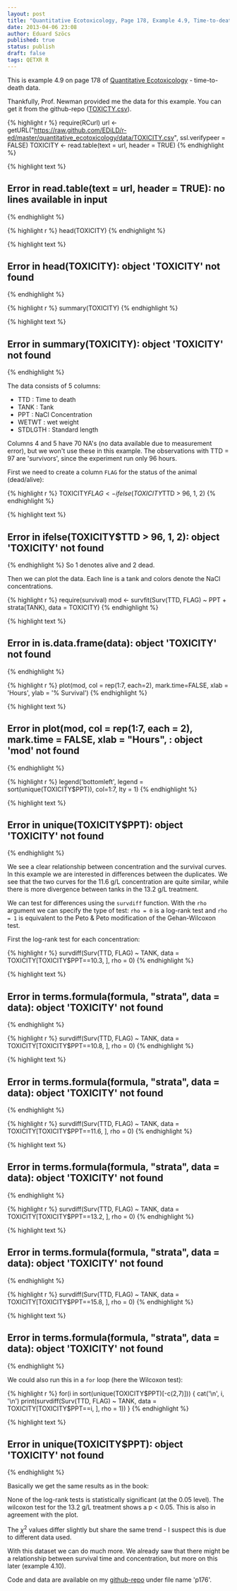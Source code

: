 ```yaml
---
layout: post
title: "Quantitative Ecotoxicology, Page 178, Example 4.9, Time-to-death"
date: 2013-04-06 23:08
author: Eduard Szöcs
published: true
status: publish
draft: false
tags: QETXR R
---
```

 


 
This is example 4.9 on page 178 of [Quantitative Ecotoxicology](http://www.crcpress.com/product/isbn/9781439835647) - time-to-death data.
 
Thankfully, Prof. Newman provided me the data for this example. You can get it from the github-repo ([TOXICTY.csv](https://raw.github.com/EDiLD/r-ed/master/quantitative_ecotoxicology/data/TOXICITY.csv)).
 

{% highlight r %}
require(RCurl)
url <- getURL("https://raw.github.com/EDiLD/r-ed/master/quantitative_ecotoxicology/data/TOXICITY.csv",
ssl.verifypeer = FALSE)
TOXICITY <- read.table(text = url, header = TRUE)
{% endhighlight %}



{% highlight text %}
## Error in read.table(text = url, header = TRUE): no lines available in input
{% endhighlight %}



{% highlight r %}
head(TOXICITY)
{% endhighlight %}



{% highlight text %}
## Error in head(TOXICITY): object 'TOXICITY' not found
{% endhighlight %}



{% highlight r %}
summary(TOXICITY)
{% endhighlight %}



{% highlight text %}
## Error in summary(TOXICITY): object 'TOXICITY' not found
{% endhighlight %}
 
The data consists of 5 columns:
 
* TTD   :     Time to death
* TANK  :     Tank
* PPT   :     NaCl Concentration
* WETWT :     wet weight
* STDLGTH :   Standard length
 
Columns 4 and 5 have 70 NA's (no data available due to measurement error), but we won't use these in this example. The observations with TTD = 97 are 'survivors', since the experiment run only 96 hours.
 
 
First we need to create a column `FLAG` for the status of the animal (dead/alive):

{% highlight r %}
TOXICITY$FLAG <- ifelse(TOXICITY$TTD > 96, 1, 2)
{% endhighlight %}



{% highlight text %}
## Error in ifelse(TOXICITY$TTD > 96, 1, 2): object 'TOXICITY' not found
{% endhighlight %}
So 1 denotes alive and 2 dead.
 
Then we can plot the data. Each line is a tank and colors denote the NaCl concentrations.

{% highlight r %}
require(survival)
mod <- survfit(Surv(TTD, FLAG) ~ PPT + strata(TANK), data = TOXICITY)
{% endhighlight %}



{% highlight text %}
## Error in is.data.frame(data): object 'TOXICITY' not found
{% endhighlight %}



{% highlight r %}
plot(mod, col = rep(1:7, each=2), mark.time=FALSE, xlab = 'Hours', ylab = '% Survival')
{% endhighlight %}



{% highlight text %}
## Error in plot(mod, col = rep(1:7, each = 2), mark.time = FALSE, xlab = "Hours", : object 'mod' not found
{% endhighlight %}



{% highlight r %}
legend('bottomleft', legend = sort(unique(TOXICITY$PPT)), col=1:7, lty = 1)
{% endhighlight %}



{% highlight text %}
## Error in unique(TOXICITY$PPT): object 'TOXICITY' not found
{% endhighlight %}
 
We see a clear relationship between concentration and the survival curves. In  this example we are interested in differences between the duplicates. We see that the two curves for the 11.6 g/L concentration are quite similar, while there is more divergence between tanks in the 13.2 g/L treatment.
 
We can test for differences using the `survdiff` function. With the `rho` argument we can specify the type of test: `rho = 0` is a log-rank test and `rho = 1` is equivalent to the Peto & Peto modification of the Gehan-Wilcoxon test.
 
 
First the log-rank test for each concentration:

{% highlight r %}
survdiff(Surv(TTD, FLAG) ~ TANK, data = TOXICITY[TOXICITY$PPT==10.3, ], rho = 0)
{% endhighlight %}



{% highlight text %}
## Error in terms.formula(formula, "strata", data = data): object 'TOXICITY' not found
{% endhighlight %}



{% highlight r %}
survdiff(Surv(TTD, FLAG) ~ TANK, data = TOXICITY[TOXICITY$PPT==10.8, ], rho = 0)
{% endhighlight %}



{% highlight text %}
## Error in terms.formula(formula, "strata", data = data): object 'TOXICITY' not found
{% endhighlight %}



{% highlight r %}
survdiff(Surv(TTD, FLAG) ~ TANK, data = TOXICITY[TOXICITY$PPT==11.6, ], rho = 0)
{% endhighlight %}



{% highlight text %}
## Error in terms.formula(formula, "strata", data = data): object 'TOXICITY' not found
{% endhighlight %}



{% highlight r %}
survdiff(Surv(TTD, FLAG) ~ TANK, data = TOXICITY[TOXICITY$PPT==13.2, ], rho = 0)
{% endhighlight %}



{% highlight text %}
## Error in terms.formula(formula, "strata", data = data): object 'TOXICITY' not found
{% endhighlight %}



{% highlight r %}
survdiff(Surv(TTD, FLAG) ~ TANK, data = TOXICITY[TOXICITY$PPT==15.8, ], rho = 0)
{% endhighlight %}



{% highlight text %}
## Error in terms.formula(formula, "strata", data = data): object 'TOXICITY' not found
{% endhighlight %}
 
 
We could also run this in a `for` loop (here the Wilcoxon test):

{% highlight r %}
for(i in sort(unique(TOXICITY$PPT)[-c(2,7)])) {
  cat('\n', i, '\n')
  print(survdiff(Surv(TTD, FLAG) ~ TANK, data = TOXICITY[TOXICITY$PPT==i, ], rho = 1))
}
{% endhighlight %}



{% highlight text %}
## Error in unique(TOXICITY$PPT): object 'TOXICITY' not found
{% endhighlight %}
 
Basically we get the same results as in the book: 
 
None of the log-rank tests is statistically significant (at the 0.05 level).
The wilcoxon test for the 13.2 g/L treatment shows a p < 0.05. 
This is also in agreement with the plot.
 
The $\chi^2$ values differ slightly but share the same trend - I suspect this is due to different data used.
 
With this dataset we can do much more. We already saw that there might be a relationship between survival time and concentration, but more on this later (example 4.10).
 
Code and data are available on my [github-repo](https://github.com/EDiLD/r-ed/tree/master/quantitative_ecotoxicology) under file name 'p176'.
 
 
 
